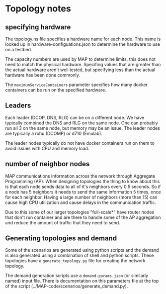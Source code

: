 # Topology notes

## specifying hardware

The topology.ns file specifies a hardware name for each node.
This name is looked up in hardware-configuations.json to determine the hardware to use on a testbed.

The capacity numbers are used by MAP to determine limits, this does
not need to match the physical hardware. Specifing values that are
greater than the actual hardware aren't well tested, but specifying
less than the actual hardware has been done commonly.

The `maximumServiceContainers` parameter specifies how many docker
containers can be run on the specified hardware.


## Leaders

Each leader (DCOP, DNS, RLG) can be on a different node.
We have typically combined the DNS and RLG on the same node.
One can probably run all 3 on the same node, but memory may be an issue.
The leader nodes are typically a rohu (DCOMP) or d710 (Emulab).

The leader nodes typically do not have docker containers run on them
to avoid issues with CPU and memory load.


## number of neighbor nodes

MAP communications information across the network through Aggregate Programming (AP).
When designing topologies the thing to know about this is that each node sends data to all of it's neighbors every 0.5 seconds.
So if a node has 5 neighbors it needs to send the same information 5 times, once for each neighbor.
Having a large number of neighbors (more than 15) can cause high CPU utilization and cause delays in the communication traffic.

Due to this some of our larger topologies "full-scale*" have router
nodes that don't run container and are there to handle some of the AP
aggregation and reduce the amount of traffic that they need to send.

## Generating topologies and demand

Some of the scenarios are generated using python scripts and the demand is also generated using a combination of shell and python scripts.
These topologies have a `generate_topology.py` file for creating the network topology.

The demand generation scripts use a `demand-params.json` (or similarly named) input file.
There is documentation on this parameters file at the top of the script (../MAP-code/scenarios/generate_demand.py).

